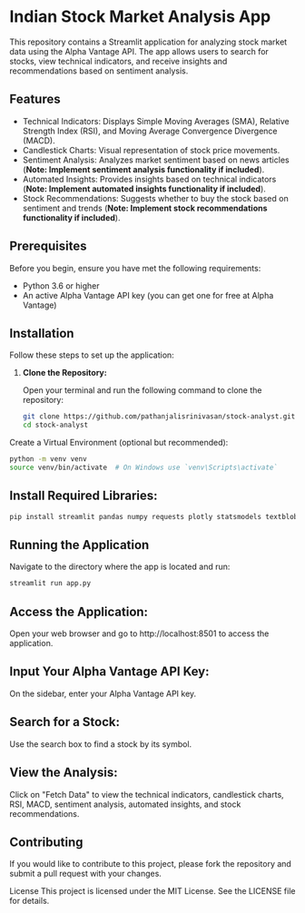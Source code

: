 # Indian Stock Market Analysis App

This repository contains a Streamlit application for analyzing stock market data using the Alpha Vantage API. The app allows users to search for stocks, view technical indicators, and receive insights and recommendations based on sentiment analysis.

## Features

* Technical Indicators: Displays Simple Moving Averages (SMA), Relative Strength Index (RSI), and Moving Average Convergence Divergence (MACD).
* Candlestick Charts: Visual representation of stock price movements.
* Sentiment Analysis: Analyzes market sentiment based on news articles (**Note: Implement sentiment analysis functionality if included**).
* Automated Insights: Provides insights based on technical indicators (**Note: Implement automated insights functionality if included**).
* Stock Recommendations: Suggests whether to buy the stock based on sentiment and trends (**Note: Implement stock recommendations functionality if included**).

## Prerequisites

Before you begin, ensure you have met the following requirements:

* Python 3.6 or higher
* An active Alpha Vantage API key (you can get one for free at Alpha Vantage)

## Installation

Follow these steps to set up the application:

1. **Clone the Repository:**

   Open your terminal and run the following command to clone the repository:

   ```bash
   git clone https://github.com/pathanjalisrinivasan/stock-analyst.git
   cd stock-analyst
   ```
   
Create a Virtual Environment (optional but recommended):

```bash
python -m venv venv
source venv/bin/activate  # On Windows use `venv\Scripts\activate`
```

## Install Required Libraries:

```bash
pip install streamlit pandas numpy requests plotly statsmodels textblob
```

## Running the Application
Navigate to the directory where the app is located and run:

```bash
streamlit run app.py
```

## Access the Application:

Open your web browser and go to http://localhost:8501 to access the application.

## Input Your Alpha Vantage API Key:

On the sidebar, enter your Alpha Vantage API key.

## Search for a Stock:

Use the search box to find a stock by its symbol.

## View the Analysis:

Click on "Fetch Data" to view the technical indicators, candlestick charts, RSI, MACD, sentiment analysis, automated insights, and stock recommendations.

## Contributing
If you would like to contribute to this project, please fork the repository and submit a pull request with your changes.

License
This project is licensed under the MIT License. See the LICENSE file for details.
